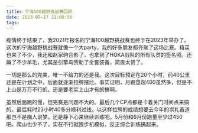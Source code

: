 ```yaml
---
title: 宁海100越野挑战赛回顾
date: 2023-05-17 21:08:56
tags:
---
```


疫情终于结束了，我2021年报名的宁海100越野挑战赛也终于在2023年举办了。这次的宁海越野挑战赛就像一个大party，我的好多朋友都齐聚了这场比赛。精英也来了不少，我还和赵家驹合影了，也拿到了HOKA战队的所有队员的签名照。还薅了不少羊毛，尤其是引擎鸟赞助了全套装备，简直太赞了。

一切是那么的完美，唯一不给力的还是我。这次目标预定在20个小时，前40公里还是在计划之中，后面就逐渐拉胯摆烂。事实证明，月跑量超400虽然多，但是不上山是万万不行的。还是要老实上山才有的搞啊。

虽然后面跑的慢，但完赛是问题不大的。最后几个CP点都是卡着关门时间点来搞的。最后耗时23小时40多分顺利过线。以这样拉胯的成绩想要去今年的崇礼赛道那岂不是痴人说梦。还是静下心来继续训练吧。5月份和6月份跑量至少过450吧。爬山也少不了，实在不行就跑步机模拟，反正综合训练搞起来。
